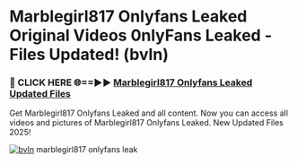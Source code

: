 # Marblegirl817 Onlyfans Leaked Original Videos 0nlyFans Leaked - Files Updated! (bvln)

<h3>🔴 CLICK HERE 🌐==►► <a href="https://tinyurl.com/3hn5wdd3" rel="nofollow">Marblegirl817 Onlyfans Leaked Updated Files</a></h3>

Get Marblegirl817 Onlyfans Leaked and all content. Now you can access all videos and pictures of Marblegirl817 Onlyfans Leaked. New Updated Files 2025!

[![bvln](https://i.imgur.com/4HnBqBT.gif)](https://tinyurl.com/3hn5wdd3)
marblegirl817 onlyfans leak